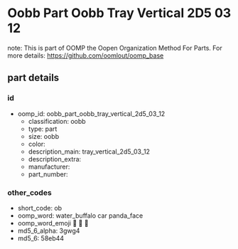 # Oobb Part Oobb Tray Vertical 2D5 03 12  

note: This is part of OOMP the Oopen Organization Method For Parts. For more details: https://github.com/oomlout/oomp_base

##  part details





### id
* oomp_id: oobb_part_oobb_tray_vertical_2d5_03_12
  * classification: oobb
  * type: part
  * size: oobb
  * color: 
  * description_main: tray_vertical_2d5_03_12
  * description_extra: 
  * manufacturer: 
  * part_number: 

### other_codes
* short_code: ob
* oomp_word: water_buffalo car panda_face
* oomp_word_emoji :water_buffalo: :car: :panda_face:
* md5_6_alpha: 3gwg4
* md5_6: 58eb44